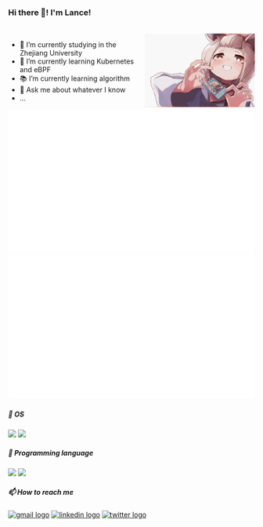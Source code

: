 ### Hi there 👋! I'm Lance!

<br clear="both">
<img align="right" height="150" src="./img//out-5.gif"  />


- 🌱 I’m currently studying in the Zhejiang University
- 🔭 I’m currently learning Kubernetes and eBPF
- 📚 I’m currently learning algorithm
- 💬 Ask me about whatever I know
- ...





<!--
**Lan-ce-lot/Lan-ce-lot** is a ✨ _special_ ✨ repository because its `README.md` (this file) appears on your GitHub profile.
-->



<!-- ![](https://visitor-badge.glitch.me/badge?page_id=Lan-ce-lot.readme)
![](http://antzuhl.cn:4000/get/@Lan-ce-lot.readme) -->

![](https://github.com/Lan-ce-lot/github-stats/blob/master/generated/overview.svg)
![](https://github.com/Lan-ce-lot/github-stats/blob/master/generated/languages.svg)
##### 🐧 OS
[![](https://img.shields.io/badge/ubuntu-990000?style=flat-square&logo=ubuntu&logoColor=ffffff)](https://www.archlinux.org/)
[![](https://img.shields.io/badge/macos%20-33aadd?style=flat-square&logo=apple&logoColor=ffffff)](https://www.archlinux.org/)



##### 🚀 Programming language
[![](https://img.shields.io/badge/-Go-blue.svg?style=flat-square&logo=go&logoColor=ffffff)](https://reactjs.org/)
[![](https://img.shields.io/badge/-Python-green.svg?style=flat-square&logo=python&logoColor=ffffff)](https://reactjs.org/)


##### 📫 How to reach me

<div align="left">
  <a href="mailto://lancel.huang.cs@gmail.com">
  <img src="https://raw.githubusercontent.com/maurodesouza/profile-readme-generator/master/src/assets/icons/social/gmail/default.svg" width="50" height="30" alt="gmail logo"></a>
  
  <a href="https://www.linkedin.com/in/lancelhcs/">
  <img src="https://raw.githubusercontent.com/maurodesouza/profile-readme-generator/master/src/assets/icons/social/linkedin/default.svg" width="50" height="30" alt="linkedin logo"  /></a>
  <a href="https://twitter.com/lancel_huang">
  <img src="https://raw.githubusercontent.com/maurodesouza/profile-readme-generator/master/src/assets/icons/social/twitter/default.svg" width="50" height="30" alt="twitter logo"  /></a>
</div>

<!--
**Lan-ce-lot/Lan-ce-lot** is a ✨ _special_ ✨ repository because its `README.md` (this file) appears on your GitHub profile.

Here are some ideas to get you started:

- 🔭 I’m currently working on ...
- 🌱 I’m currently learning ...
- 👯 I’m looking to collaborate on ...
- 🤔 I’m looking for help with ...
- 💬 Ask me about ...
- 📫 How to reach me: ...
- 😄 Pronouns: ...
- ⚡ Fun fact: ...
-->
